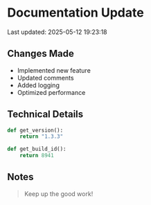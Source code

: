 # Documentation Update

Last updated: 2025-05-12 19:23:18

## Changes Made
- Implemented new feature
- Updated comments
- Added logging
- Optimized performance

## Technical Details
```python
def get_version():
    return "1.3.3"

def get_build_id():
    return 8941
```

## Notes
> Keep up the good work!
